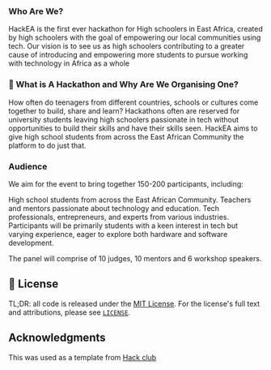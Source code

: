 ### Who Are We?

HackEA is the first ever hackathon for High schoolers in East Africa, created by high schoolers with the goal of empowering our local communities using tech. Our vision is to see us as high schoolers contributing to a greater cause of introducing and empowering more students to pursue working with technology in Africa as a whole

### 🌈 What is A Hackathon and Why Are We Organising One?

How often do teenagers from different countries, schools or cultures come together to build, share and learn? Hackathons often are reserved for university students leaving high schoolers passionate in tech without opportunities to build their skills and have their skills seen. HackEA aims to give high school students from across the East African Community the platform to do just that.

### Audience

We aim for the event to bring together 150-200 participants, including:

High school students from across the East African Community.
Teachers and mentors passionate about technology and education.
Tech professionals, entrepreneurs, and experts from various industries.
Participants will be primarily students with a keen interest in tech but varying experience, eager to explore both hardware and software development.

The panel will comprise of 10 judges,  10 mentors and 6 workshop speakers.


<!-- ## 🔗 Quick links

| Action                                                 | Link                                 |
| ------------------------------------------------------ | ------------------------------------ |
| 💬 Join our Slack of Hack club                                        | <https://hackclub.com/slack> |
| 📸 See what Hack Clubbers are making every day            | <https://scrapbook.hackclub.com>     |
| 🗺️ Join our high-school hackathon                   | <https://morncast.live>    |
| 💖 See our contribution guidelines                        | [`CONTRIBUTING.md`](CONTRIBUTING.md) |
| 🙏 Read our code of conduct                               |  [`CODE_OF_CONDUCT.md`](CODE_OF_CONDUCT.md) |
| 🐦 Follow us on Instagram                                  | <https://www.instagram.com/morncast/> | -->

## 📜 License

TL;DR: all code is released under the [MIT License](MIT_LICENSE). For the license's full text and attributions, please see [`LICENSE`](LICENSE).

## Acknowledgments

This was used as a template from [Hack club](https://github.com/hackclub/)


